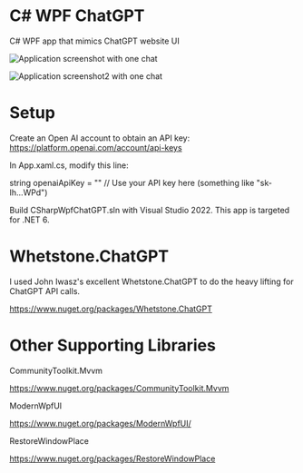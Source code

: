 # C# WPF ChatGPT
C# WPF app that mimics ChatGPT website UI

![Application screenshot with one chat](https://raw.githubusercontent.com/psun247/CSharpWpfChatGPT/e260488a813019efef800b59235ebcb9f44e56a6/CSharpWpfChatGPT.png)


![Application screenshot2 with one chat](https://raw.githubusercontent.com/psun247/CSharpWpfChatGPT/ee4b2625b34fde47e9382fea81929cb4d4fc69d9/CSharpWpfChatGPT2.png)

# Setup
Create an Open AI account to obtain an API key:
https://platform.openai.com/account/api-keys

In App.xaml.cs, modify this line:

string openaiApiKey = "<Your Open AI API Key>" // Use your API key here (something like "sk-Ih...WPd")

Build CSharpWpfChatGPT.sln with Visual Studio 2022.  This app is targeted for .NET 6.

# Whetstone.ChatGPT
I used John Iwasz's excellent Whetstone.ChatGPT to do the heavy lifting for ChatGPT API calls.

https://www.nuget.org/packages/Whetstone.ChatGPT

# Other Supporting Libraries
CommunityToolkit.Mvvm
 
https://www.nuget.org/packages/CommunityToolkit.Mvvm
 
ModernWpfUI
 
https://www.nuget.org/packages/ModernWpfUI/
 
RestoreWindowPlace

https://www.nuget.org/packages/RestoreWindowPlace
